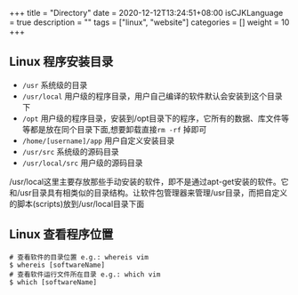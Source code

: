 +++
title = "Directory"
date = 2020-12-12T13:24:51+08:00
isCJKLanguage = true
description = ""
tags = ["linux", "website"]
categories = []
weight = 10
+++


## Linux 程序安装目录
* `/usr` 系统级的目录
* `/usr/local` 用户级的程序目录，用户自己编译的软件默认会安装到这个目录下
* `/opt` 用户级的程序目录，安装到/opt目录下的程序，它所有的数据、库文件等等都是放在同个目录下面,想要卸载直接`rm -rf`
掉即可
* `/home/[username]/app` 用户自定义安装目录
* `/usr/src` 系统级的源码目录
* `/usr/local/src` 用户级的源码目录

/usr/local这里主要存放那些手动安装的软件，即不是通过apt-get安装的软件。它和/usr目录具有相类似的目录结构。让软件包管理器来管理/usr目录，而把自定义的脚本(scripts)放到/usr/local目录下面

## Linux 查看程序位置
``` shell
# 查看软件的目录位置 e.g.: whereis vim
$ whereis [softwareName]
# 查看软件运行文件所在目录 e.g.: which vim
$ which [softwareName]
```
